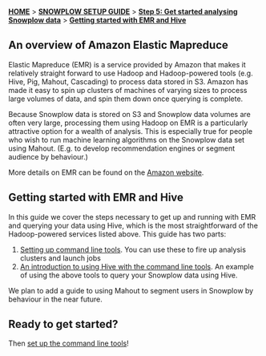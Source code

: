 [**HOME**](Home) > [**SNOWPLOW SETUP GUIDE**](Setting-up-Snowplow) > [**Step 5: Get started analysing Snowplow data**](Getting-started-analysing-Snowplow-data) > [**Getting started with EMR and Hive**](Getting-started-with-EMR)

## An overview of Amazon Elastic Mapreduce

Elastic Mapreduce (EMR) is a service provided by Amazon that makes it relatively straight forward to use Hadoop and Hadoop-powered tools (e.g. Hive, Pig, Mahout, Cascading) to process data stored in S3. Amazon has made it easy to spin up clusters of machines of varying sizes to process large volumes of data, and spin them down once querying is complete. 

Because Snowplow data is stored on S3 and Snowplow data volumes are often very large, processing them using Hadoop on EMR is a particularly attractive option for a wealth of analysis. This is especially true for people who wish to run machine learning algorithms on the Snowplow data set using Mahout. (E.g. to develop recommendation engines or segment audience by behaviour.)

More details on EMR can be found on the [Amazon website](http://aws.amazon.com/elasticmapreduce/).

## Getting started with EMR and Hive

In this guide we cover the steps necessary to get up and running with EMR and querying your data using Hive, which is the most straightforward of the Hadoop-powered services listed above. This guide has two parts:

1. [Setting up command line tools](setting-up-emr-command-line-tools). You can use these to fire up analysis clusters and launch jobs
2. [An introduction to using Hive with the command line tools](Running-Hive-using-the-command-line-tools). An example of using the above tools to query your Snowplow data using Hive.

We plan to add a guide to using Mahout to segment users in Snowplow by behaviour in the near future.

## Ready to get started?

Then [set up the command line tools](setting-up-emr-command-line-tools)!

